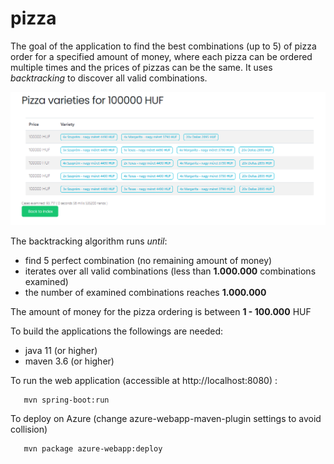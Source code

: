 # pizza

The goal of the application to find the best combinations (up to 5) of pizza order for a specified amount of money, where each pizza can be ordered multiple times and the prices of pizzas can be the same. It uses _backtracking_ to discover all valid combinations.

![alt text](https://github.com/nemethakos/pizza/raw/main/media/varieties.PNG)

The backtracking algorithm runs _until_:
  - find 5 perfect combination (no remaining amount of money)
  - iterates over all valid combinations (less than **1.000.000** combinations examined)
  - the number of examined combinations reaches **1.000.000**

The amount of money for the pizza ordering is between **1 - 100.000** HUF

To build the applications the followings are needed:
- java 11 (or higher)
- maven 3.6 (or higher)

To run the web application (accessible at http://localhost:8080) :
```
   mvn spring-boot:run
```

To deploy on Azure
(change azure-webapp-maven-plugin settings to avoid collision)
```
   mvn package azure-webapp:deploy
```
